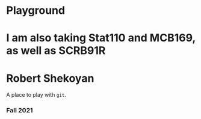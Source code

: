 # Playground
# I am also taking Stat110 and MCB169, as well as SCRB91R

# Robert Shekoyan

A place to play with `git`.

### Fall 2021
